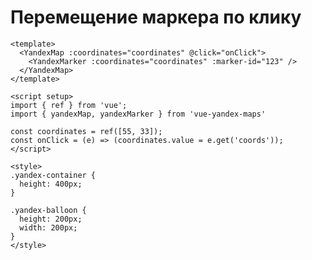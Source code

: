 # Перемещение маркера по клику

<client-only>
  <MapWithMarker />
</client-only>

```vue
<template>
  <YandexMap :coordinates="coordinates" @click="onClick">
    <YandexMarker :coordinates="coordinates" :marker-id="123" />
  </YandexMap>
</template>

<script setup>
import { ref } from 'vue';
import { yandexMap, yandexMarker } from 'vue-yandex-maps'

const coordinates = ref([55, 33]);
const onClick = (e) => (coordinates.value = e.get('coords'));
</script>

<style>
.yandex-container {
  height: 400px;
}

.yandex-balloon {
  height: 200px;
  width: 200px;
}
</style>
```
